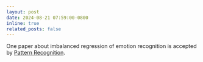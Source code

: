 ```yaml
---
layout: post
date: 2024-08-21 07:59:00-0800
inline: true
related_posts: false
---
```


One paper about imbalanced regression of emotion recognition is accepted by [Pattern Recognition](https://www.sciencedirect.com/journal/pattern-recognition).